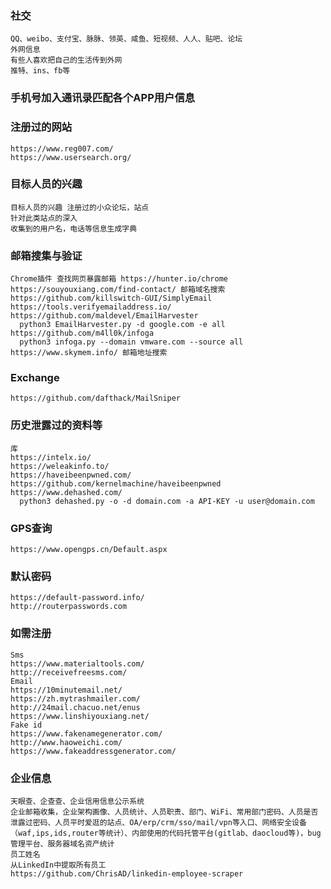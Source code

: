   ### 社交
	QQ、weibo、支付宝、脉脉、领英、咸鱼、短视频、人人、贴吧、论坛
	外网信息
	有些人喜欢把自己的生活传到外网
	推特、ins、fb等
  ### 手机号加入通讯录匹配各个APP用户信息
  ### 注册过的网站
	https://www.reg007.com/
	https://www.usersearch.org/
  ### 目标人员的兴趣
	目标人员的兴趣 注册过的小众论坛，站点
	针对此类站点的深入
	收集到的用户名，电话等信息生成字典
  ### 邮箱搜集与验证
	Chrome插件 查找网页暴露邮箱 https://hunter.io/chrome
	https://souyouxiang.com/find-contact/ 邮箱域名搜索
	https://github.com/killswitch-GUI/SimplyEmail
	https://tools.verifyemailaddress.io/
	https://github.com/maldevel/EmailHarvester 
	  python3 EmailHarvester.py -d google.com -e all 
	https://github.com/m4ll0k/infoga 
	  python3 infoga.py --domain vmware.com --source all 
	https://www.skymem.info/ 邮箱地址搜索
  ### Exchange
	https://github.com/dafthack/MailSniper
  ### 历史泄露过的资料等
	库
	https://intelx.io/ 
	https://weleakinfo.to/ 
	https://haveibeenpwned.com/
	https://github.com/kernelmachine/haveibeenpwned
	https://www.dehashed.com/ 
	  python3 dehashed.py -o -d domain.com -a API-KEY -u user@domain.com 
  ### GPS查询
	https://www.opengps.cn/Default.aspx
  ### 默认密码
	https://default-password.info/
	http://routerpasswords.com
  ### 如需注册
	Sms
	https://www.materialtools.com/
	http://receivefreesms.com/
	Email
	https://10minutemail.net/
	https://zh.mytrashmailer.com/
	http://24mail.chacuo.net/enus
	https://www.linshiyouxiang.net/
	Fake id
	https://www.fakenamegenerator.com/
	http://www.haoweichi.com/
	https://www.fakeaddressgenerator.com/
  ### 企业信息
	天眼查、企查查、企业信用信息公示系统
	企业邮箱收集，企业架构画像、人员统计、人员职责、部门、WiFi、常用部门密码、人员是否泄露过密码、人员平时爱逛的站点、OA/erp/crm/sso/mail/vpn等入口、网络安全设备（waf,ips,ids,router等统计）、内部使用的代码托管平台(gitlab、daocloud等)，bug管理平台、服务器域名资产统计
	员工姓名
	从LinkedIn中提取所有员工
	https://github.com/ChrisAD/linkedin-employee-scraper 
